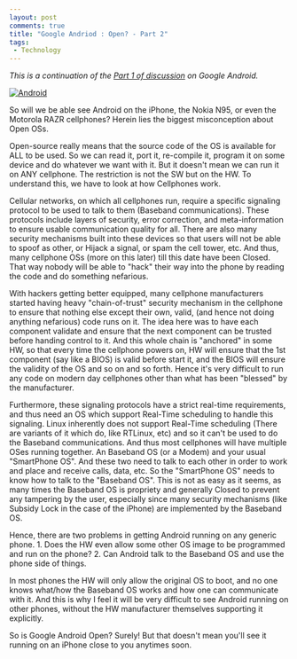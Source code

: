 ```yaml
---
layout: post
comments: true
title: "Google Andriod : Open? - Part 2"
tags:
 - Technology
---
```


_This is a continuation of the [Part 1 of discussion][0] on Google Android._

[![Android](http://www.openhandsetalliance.com/images/android_bigger.jpg)][0]

So will we be able see Android on the iPhone, the Nokia N95, or even the Motorola RAZR cellphones? Herein lies the biggest misconception about Open OSs.

Open-source really means that the source code of the OS is available for ALL to be used. So we can read it, port it, re-compile it, program it on some device and do whatever we want with it. But it doesn't mean we can run it on ANY cellphone. The restriction is not the SW but on the HW. To understand this, we have to look at how Cellphones work.

Cellular networks, on which all cellphones run, require a specific signaling protocol to be used to talk to them (Baseband communications). These protocols include layers of security, error correction, and meta-information to ensure usable communication quality for all. There are also many security mechanisms built into these devices so that users will not be able to spoof as other, or Hijack a signal, or spam the cell tower, etc. And thus, many cellphone OSs (more on this later) till this date have been Closed. That way nobody will be able to "hack" their way into the phone by reading the code and do something nefarious.

With hackers getting better equipped, many cellphone manufacturers started having heavy "chain-of-trust" security mechanism in the cellphone to ensure that nothing else except their own, valid, (and hence not doing anything nefarious) code runs on it. The idea here was to have each component validate and ensure that the next component can be trusted before handing control to it. And this whole chain is "anchored" in some HW, so that every time the cellphone powers on, HW will ensure that the 1st component (say like a BIOS) is valid before start it, and the BIOS will ensure the validity of the OS and so on and so forth. Hence it's very difficult to run any code on modern day cellphones other than what has been "blessed" by the manufacturer.

Furthermore, these signaling protocols have a strict real-time requirements, and thus need an OS which support Real-Time scheduling to handle this signaling. Linux inherently does not support Real-Time scheduling (There are variants of it which do, like RTLinux, etc) and so it can't be used to do the Baseband communications. And thus most cellphones will have multiple OSes running together. An Baseband OS (or a Modem) and your usual "SmartPhone OS". And these two need to talk to each other in order to work and place and receive calls, data, etc. So the "SmartPhone OS" needs to know how to talk to the "Baseband OS". This is not as easy as it seems, as many times the Baseband OS is propriety and generally Closed to prevent any tampering by the user, especially since many security mechanisms (like Subsidy Lock in the case of the iPhone) are implemented by the Baseband OS.

Hence, there are two problems in getting Android running on any generic phone. 1. Does the HW even allow some other OS image to be programmed and run on the phone? 2. Can Android talk to the Baseband OS and use the phone side of things.

In most phones the HW will only allow the original OS to boot, and no one knows what/how the Baseband OS works and how one can communicate with it. And this is why I feel it will be very difficult to see Android running on other phones, without the HW manufacturer themselves supporting it explicitly.

So is Google Android Open? Surely! But that doesn't mean you'll see it running on an iPhone close to you anytimes soon.


[0]: http://chinpen.net/bloggoogle-andriod-open-part-1/
